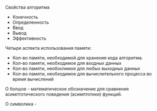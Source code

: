 Свойства алгоритма
<ul>
<li>Конечность</li>
<li>Определенность</li>
<li>Ввод</li>
<li>Вывод</li>
<li>Эффективность</li>
</ul>
Четыре аспекта использования памяти:
<ul>
<li>Кол-во памяти, необходимой для хранения кода алгоритма.</li>
<li>Кол-во памяти, необходимое для входных данных</li>
<li>Кол-во памяти, необохлимое для любых выходных данных</li>
<li>Кол-во памяти, необходимое для вычислительного процесса во время вычислений</li>
</ul>

О болшое - математическое обозначение для сравнения асимптотического поведения (асимптотики) функций.

О символика - 